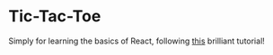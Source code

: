 # Tic-Tac-Toe

Simply for learning the basics of React, following [this](https://reactjs.org/tutorial/tutorial.html) brilliant tutorial!
